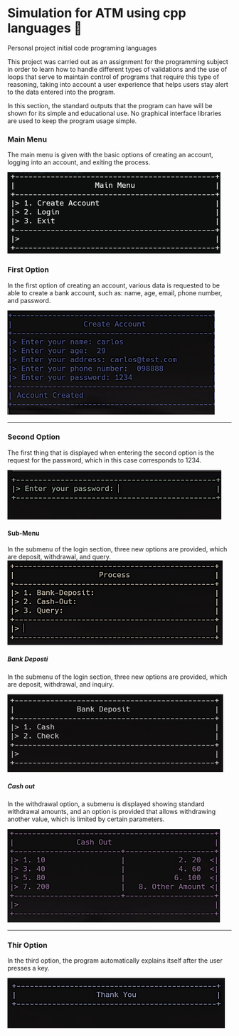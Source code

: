 # Simulation for ATM using cpp languages 🏧

Personal project initial code programing languages 

This project was carried out as an assignment for the programming subject in order to learn how to handle different types of validations and the use of loops that serve to maintain control of programs that require this type of reasoning, taking into account a user experience that helps users stay alert to the data entered into the program.

In this section, the standard outputs that the program can have will be shown for its simple and educational use. No graphical interface libraries are used to keep the program usage simple.

### Main Menu
The main menu is given with the basic options of creating an account, logging into an account, and exiting the process.

![Main Menu](img/main.png )

### First Option

In the first option of creating an account, various data is requested to be able to create a bank account, such as: name, age, email, phone number, and password.

![1.Create Account](img/createAccount.png)

---

### Second Option

The first thing that is displayed when entering the second option is the request for the password, which in this case corresponds to 1234.

![2.Login](img/login.png)
#### Sub-Menu
In the submenu of the login section, three new options are provided, which are deposit, withdrawal, and query.
![sub-Menu](img/sub-menu.png)

##### Bank Deposti

In the submenu of the login section, three new options are provided, which are deposit, withdrawal, and inquiry.

![1.Bank-Depostit](img/bankdeposit.png)

##### Cash out 

In the withdrawal option, a submenu is displayed showing standard withdrawal amounts, and an option is provided that allows withdrawing another value, which is limited by certain parameters.

![cashout](img/cashout.png)

---
### Thir Option
In the third option, the program automatically explains itself after the user presses a key.

![3.Exit](img/exit.png)


